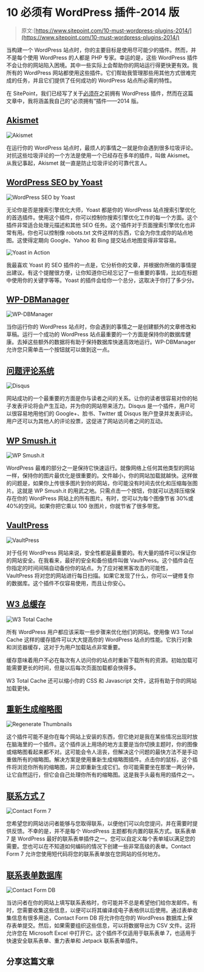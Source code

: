 # 10 必须有 WordPress 插件-2014 版

> 原文:[https://www.sitepoint.com/10-must-wordpress-plugins-2014/](https://www.sitepoint.com/10-must-wordpress-plugins-2014/)

当构建一个 WordPress 站点时，你的主要目标是使用尽可能少的插件。然而，并不是每个使用 WordPress 的人都是 PHP 专家。幸运的是，这些 WordPress 插件不会让你的网站陷入困境。其中一些实际上会帮助你的网站运行得更快更有效。我所有的 WordPress 网站都使用这些插件。它们帮助我管理那些用其他方式很难完成的任务，并且它们提供了任何成功的 WordPress 站点所必需的特性。

在 SitePoint，我们已经写了关于[必须在](https://www.sitepoint.com/10-must-have-wordpress-plugins/)之前拥有 WordPress 插件，然而在这篇文章中，我将涵盖我自己的“必须拥有”插件——2014 版。

## [Akismet](https://wordpress.org/plugins/akismet/)

![Akismet](../Images/b208d8926fb6f77b7a53b03fa3b85950.png)

在运行你的 WordPress 站点时，最烦人的事情之一就是你会遇到很多垃圾评论。对抗这些垃圾评论的一个方法是使用一个已经存在多年的插件，叫做 Akismet。从我记事起，Akismet 就一直是防止垃圾评论的可靠代言人。

## [WordPress SEO by Yoast](https://wordpress.org/plugins/wordpress-seo/)

![WordPress SEO by Yoast](../Images/a833118926d97fdbfa6ba0efa86b2b17.png)

无论你是否是搜索引擎优化大师，Yoast 都是你的 WordPress 站点搜索引擎优化的首选插件。使用这个插件，你可以控制你搜索引擎优化工作的每一个方面。这个插件非常适合处理元描述和其他 SEO 任务。这个插件对于页面搜索引擎优化也非常有用。你也可以控制像 robots.txt 文件这样的东西，它会为你生成你的站点地图。这使得定期向 Google、Yahoo 和 Bing 提交站点地图变得非常容易。

![Yoast in Action](../Images/b7293d56a78b2302d845369cae1d2f3f.png)

我最喜欢 Yoast 的 SEO 插件的一点是，它分析你的文章，并根据你所做的事情提出建议。有这个提醒很方便，让你知道你已经忘记了一些重要的事情，比如在标题中使用你的关键字等等。Yoast 的插件会给你一个总分，这取决于你打了多少分。

## [WP-DBManager](https://wordpress.org/plugins/wp-dbmanager/)

![WP-DBManager](../Images/b26e5c7937ce5dcbdfd921604d44cc2b.png)

当你运行你的 WordPress 站点时，你会遇到的事情之一是创建额外的文章修改和草稿。运行一个成功的 WordPress 站点最重要的一个方面是保持你的数据库健康。去掉这些额外的数据将有助于保持数据库快速高效地运行。WP-DBManager 允许您只需单击一个按钮就可以做到这一点。

## [问题评论系统](https://wordpress.org/plugins/disqus-comment-system/)

![Disqus](../Images/b8accbcfeb51eb9fb98bef0778626480.png)

网站成功的一个最重要的方面是你与读者之间的关系。让你的读者很容易对你的帖子发表评论将会产生互动，并为你的网站带来活力。Disqus 是一个插件，用户可以很容易地用他们的 Google+、脸书、Twitter 或 Disqus 账户登录并发表评论。用户还可以为其他人的评论投票，这促进了网站访问者之间的互动。

## [WP Smush.it](https://wordpress.org/plugins/wp-smushit/)

![WP Smush.it](../Images/44e2546ad2e4396dc70c556fe7c34a11.png)

WordPress 最难的部分之一是保持它快速运行。就像网络上任何其他类型的网站一样，保持你的图片最优化是很重要的。文件越小，你的网站加载就越快。这样做的问题是，如果你上传很多图片到你的网站，你可能没有时间去优化和压缩每张图片。这就是 WP Smush.it 的用武之地。只需点击一个按钮，你就可以选择压缩保存在你的 WordPress 网站上的所有图片。有时，您可以为每个图像节省 30%或 40%的空间。如果你把它乘以 100 张图片，你就节省了很多带宽。

## [VaultPress](https://vaultpress.com/)

![VaultPress](../Images/367e6cbbd438e8c71a3c088cf75011c3.png)

对于任何 WordPress 网站来说，安全性都是最重要的。有大量的插件可以保证你的网站安全。在我看来，最好的安全和备份插件叫做 VaultPress。这个插件会在你指定的时间间隔自动备份你的站点。为了应对被黑客攻击的可能性，VaultPress 将对您的网站进行每日扫描。如果它发现了什么，你可以一键修复你的数据库。这个插件不仅容易使用，而且让你安心。

## [W3 总缓存](https://wordpress.org/plugins/w3-total-cache/)

![W3 Total Cache](../Images/94f0c4e5ae9f60b5c734dd84185c9850.png)

所有 WordPress 用户都应该采取一些步骤来优化他们的网站。使用像 W3 Total Cache 这样的缓存插件可以大大提高你的 WordPress 站点的性能。它执行对象和浏览器缓存，这对于为用户加载站点非常重要。

缓存意味着用户不必在每次有人访问你的站点时重新下载所有的资源。初始加载可能需要更长的时间，但是以后每次页面加载都会快得多。

W3 Total Cache 还可以缩小你的 CSS 和 Javascript 文件，这将有助于你的网站加载更快。

## [重新生成缩略图](https://wordpress.org/plugins/regenerate-thumbnails/)

![Regenerate Thumbnails](../Images/1b0e24944c6bacf6cd7d187a26b79201.png)

这个插件可能不是你在每个网站上安装的东西，但它绝对是我在某些情况出现时放在脑海里的一个插件。这个插件派上用场的地方主要是当你切换主题时，你的图像或缩略图看起来都不对。这可能会令人沮丧，但解决这个问题的最快方法不是手动重做所有的缩略图。解决方案是使用重新生成缩略图插件。点击你的鼠标，这个插件将浏览你所有的缩略图，并立即重新生成它们。你可能需要坐在那里一两分钟，让它自然运行，但它会自己处理你所有的缩略图。这是我手头最有用的插件之一。

## [联系方式 7](https://wordpress.org/plugins/contact-form-7/)

![Contact Form 7](../Images/4fb1d1023b66dceee28ce3ff29f7844e.png)

您希望您的网站访问者能够与您取得联系，以便他们可以向您提问，并在需要时提供反馈。不幸的是，并不是每个 WordPress 主题都有内置的联系方式。联系表单 7 是 WordPress 最好的联系表单插件之一。您可以自定义每个表单域以满足您的需要。您也可以在不知道如何编码的情况下创建一些非常高级的表单。Contact Form 7 允许您使用短代码将您的联系表单放在您网站的任何地方。

## [联系表单数据库](https://wordpress.org/plugins/contact-form-7-to-database-extension/)

![Contact Form DB](../Images/d349fe865ae0fa9cdad01fd1bff25e54.png)

当访问者在你的网站上填写联系表格时，你可能并不总是希望他们给你发邮件。有时，您需要收集这些信息，以便可以将其编译成电子表格供以后使用。通过表单收集信息有很多用途，Contact Form DB 将允许你在你的 WordPress 数据库上保存表单提交。然后，如果需要组织这些信息，可以将数据导出为 CSV 文件。这将允许您在 Microsoft Excel 中打开它。这个插件不仅适用于联系表单 7，也适用于快速安全联系表单、重力表单和 Jetpack 联系表单插件。

## 分享这篇文章